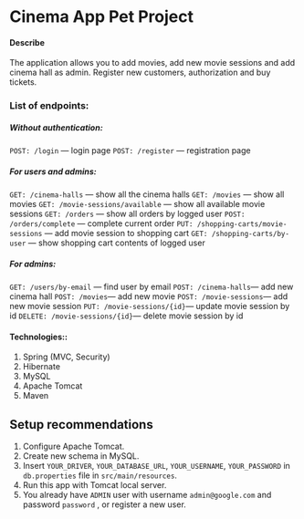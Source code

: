 # Cinema App Pet Project
#### Describe
The application allows you to add movies, add new movie sessions and add cinema hall as admin. Register new customers, authorization and buy tickets. 

### List of endpoints:
##### Without authentication:
```POST: /login``` — login page
```POST: /register``` — registration page

##### For users and admins:
```GET: /cinema-halls``` — show all the cinema halls
```GET: /movies``` — show all movies
```GET: /movie-sessions/available``` — show all available movie sessions
```GET: /orders``` — show all orders by logged user
```POST: /orders/complete``` — complete current order
```PUT: /shopping-carts/movie-sessions``` — add movie session to shopping cart
```GET: /shopping-carts/by-user``` — show shopping cart contents of logged user 

##### For admins:
```GET: /users/by-email``` — find user by email
```POST: /cinema-halls```— add new cinema hall
```POST: /movies```— add new movie
```POST: /movie-sessions```— add new movie session
```PUT: /movie-sessions/{id}```— update movie session by id
```DELETE: /movie-sessions/{id}```— delete movie session by id

#### Technologies::
1. Spring (MVC, Security)
2. Hibernate
3. MySQL
4. Apache Tomcat
5. Maven

## Setup recommendations
1. Configure Apache Tomcat.
2. Create new schema in MySQL.
3. Insert `YOUR_DRIVER`, `YOUR_DATABASE_URL`, `YOUR_USERNAME`, `YOUR_PASSWORD` in `db.properties` file in `src/main/resources`.
4. Run this app with Tomcat local server.
5. You already have `ADMIN` user with username `admin@google.com` and password `password` , or register a new user.
